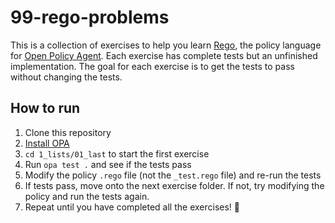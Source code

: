 # 99-rego-problems

This is a collection of exercises to help you learn [Rego](https://www.openpolicyagent.org/docs/latest/#rego), the policy language for [Open Policy Agent](https://www.openpolicyagent.org). Each exercise has complete tests but an unfinished implementation. The goal for each exercise is to get the tests to pass without changing the tests.

## How to run

1. Clone this repository
1. [Install OPA](https://www.openpolicyagent.org/docs/latest/#running-opa)
1. `cd 1_lists/01_last` to start the first exercise
1. Run `opa test .` and see if the tests pass
1. Modify the policy `.rego` file (not the `_test.rego` file) and re-run the tests
1. If tests pass, move onto the next exercise folder. If not, try modifying the policy and run the tests again.
1. Repeat until you have completed all the exercises! 🎉

